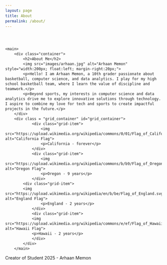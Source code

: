 ```yaml
---
layout: page
title: About
permalink: /about/
---
```


<header>
        <div id="menu-container"></div>
    </header>

    <main>
        <div class="container">
            <h2>About Me</h2>
            <img src="images/arhaan.jpg" alt="Arhaan Memon" style="width:200px; float:left; margin-right:20px;">
            <p>Hello! I am Arhaan Memon, a 10th grader passionate about basketball, computer science, and data analytics. I play for my high school basketball team, where I learn the value of discipline and teamwork.</p>
            <p>Beyond sports, my interests in computer science and data analytics drive me to explore innovative solutions through technology. I aspire to combine my love for tech and sports to create impactful projects in the future.</p>
        </div>
        <div class = "grid_container" id="grid_container">
                <div class="grid-item">
                    <img src="https://upload.wikimedia.org/wikipedia/commons/0/01/Flag_of_California.svg" alt="California Flag">
                    <p>California - forever</p>
                </div>
                <div class="grid-item">
                    <img src="https://upload.wikimedia.org/wikipedia/commons/b/b9/Flag_of_Oregon.svg" alt="Oregon Flag">
                    <p>Oregon - 9 years</p>
                </div>
            <div class="grid-item">
            <img src="https://upload.wikimedia.org/wikipedia/en/b/be/Flag_of_England.svg" alt="England Flag">
                    <p>England - 2 years</p>
                </div>
                <div class="grid-item">
                <img src="https://upload.wikimedia.org/wikipedia/commons/e/ef/Flag_of_Hawaii.svg" alt="Hawaii Flag">
                <p>Hawaii - 2 years</p>
                </div>
            </div>
        </main>

Creator of Student 2025 - Arhaan Memon
<script>
    // 1. Make a connection to the HTML container defined in the HTML div
    const container = document.getElementById("grid_container"); // This container connects to the HTML div

    // 2. Define a JavaScript object for our http source and our data rows for the Living in the World grid
    const http_source = "https://upload.wikimedia.org/wikipedia/commons/";
    const living_in_the_world = [
        {flag: "0/01/Flag_of_California.svg", greeting: "Hey", description: "California - forever"},
        {flag: "b/b9/Flag_of_India.svg", greeting: "Namaste", description: "Oregon - 9 years"},
        {flag: "b/be/Flag_of_England.svg", greeting: "Alright mate", description: "England - 2 years"},
        {flag: "e/ef/Flag_of_Hawaii.svg", greeting: "Aloha", description: "Hawaii - 2 years"},
    ]; 
    
    // 3a. Consider how to update style count for size of container
    // The grid-template-columns has been defined as dynamic with auto-fill and minmax

    // 3b. Build grid items inside of our container for each row of data
    for (let i = 0; i < living_in_the_world.length; i++) {
        const location = living_in_the_world[i];

        // Create a "div" with "class grid-item" for each row
        const gridItem = document.createElement("div");
        gridItem.className = "grid-item";  // This class name connects the gridItem to the CSS style elements

        // Add "img" HTML tag for the flag
        const img = document.createElement("img");
        img.src = `${http_source}${location.flag}`; // concatenate the source and flag
        img.alt = `${location.flag} Flag`; // add alt text for accessibility

        // Add "p" HTML tag for the description
        const description = document.createElement("p");
        description.textContent = location.description; // extract the description

        // Add "p" HTML tag for the greeting
        const greeting = document.createElement("p");
        greeting.textContent = location.greeting;  // extract the greeting

        // Append img and p HTML tags to the grid item DIV
        gridItem.appendChild(img);
        gridItem.appendChild(description);
        gridItem.appendChild(greeting);

        // Append the grid item DIV to the container DIV
        container.appendChild(gridItem);
    }
</script>
  <style>
   